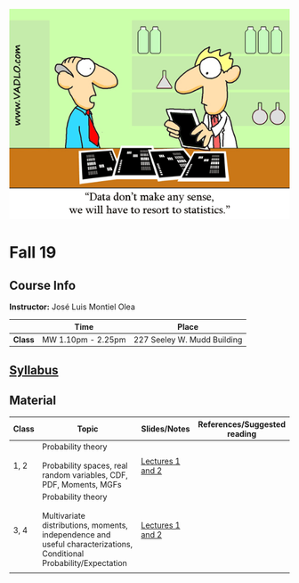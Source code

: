 ![Statistics](docs/AuxFiles/website/Last-line-of-defense-statistics.gif)

# Fall 19

## Course Info

**Instructor:** José Luis Montiel Olea

|           | Time               | Place                       |
|-----------|--------------------|-----------------------------|
| **Class** | MW 1.10pm - 2.25pm | 227 Seeley W. Mudd Building |

## [Syllabus](docs/Syllabus/Syllabus.pdf)

## Material

| Class | Topic                                                                                                                                               | Slides/Notes                                       | References/Suggested reading |
|-------|-----------------------------------------------------------------------------------------------------------------------------------------------------|----------------------------------------------------|------------------------------|
| 1, 2  | Probability theory <br /><br /> Probability spaces, real random variables, CDF, PDF, Moments, MGFs                                                  | [Lectures 1 and 2](docs/Lectures/Lectures01-2.pdf) |                              |
| 3, 4  | Probability theory <br /><br /> Multivariate distributions, moments, independence and useful characterizations, Conditional Probability/Expectation | [Lectures 1 and 2](docs/Lectures/Lectures03-4.pdf) |                              |
|       |                                                                                                                                                     |                                                    |                              |
